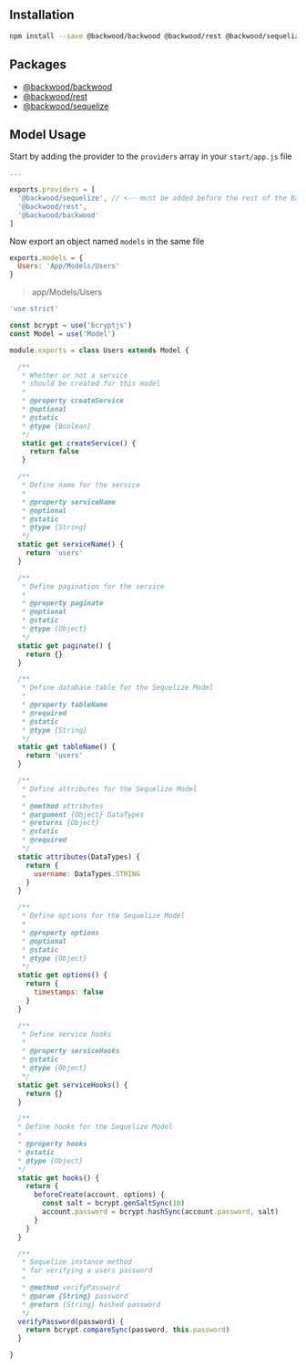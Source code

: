 ## Installation
```bash
npm install --save @backwood/backwood @backwood/rest @backwood/sequelize
```

## Packages
  * [@backwood/backwood](https://github.com/marcus-sa/backwood/tree/master/src/Feathers)
  * [@backwood/rest](https://github.com/marcus-sa/backwood/tree/master/src/Feathers/Rest)
  * [@backwood/sequelize](https://github.com/marcus-sa/backwood/tree/master/src/Feathers/Sequelize)

## Model Usage
Start by adding the provider to the `providers` array in your `start/app.js` file
```js
...

exports.providers = [
  '@backwood/sequelize', // <-- must be added before the rest of the Backwood providers
  '@backwood/rest',
  '@backwood/backwood'
]
```

Now export an object named `models` in the same file
```js
exports.models = {
  Users: 'App/Models/Users'
}
```

> app/Models/Users
```js
'use strict'

const bcrypt = use('bcryptjs')
const Model = use('Model')

module.exports = class Users extends Model {

  /**
   * Whether or not a service
   * should be created for this model
   *
   * @property createService
   * @optional
   * @static
   * @type {Boolean}
   */
   static get createService() {
     return false
   }

  /**
   * Define name for the service
   *
   * @property serviceName
   * @optional
   * @static
   * @type {String}
   */
  static get serviceName() {
    return 'users'
  }

  /**
   * Define pagination for the service
   *
   * @property paginate
   * @optional
   * @static
   * @type {Object}
   */
  static get paginate() {
    return {}
  }

  /**
   * Define database table for the Sequelize Model
   *
   * @property tableName
   * @required
   * @static
   * @type {String}
   */
  static get tableName() {
    return 'users'
  }

  /**
   * Define attributes for the Sequelize Model
   *
   * @method attributes
   * @argument {Object} DataTypes
   * @returns {Object}
   * @static
   * @required
   */
  static attributes(DataTypes) {
    return {
      username: DataTypes.STRING
    }
  }

  /**
   * Define options for the Sequelize Model
   *
   * @property options
   * @optional
   * @static
   * @type {Object}
   */
  static get options() {
    return {
      timestamps: false
    }
  }

  /**
   * Define service hooks
   *
   * @property serviceHooks
   * @static
   * @type {Object}
   */
  static get serviceHooks() {
    return {}
  }

  /**
  * Define hooks for the Sequelize Model
  *
  * @property hooks
  * @static
  * @type {Object}
  */
  static get hooks() {
    return {
      beforeCreate(account, options) {
        const salt = bcrypt.genSaltSync(10)
        account.password = bcrypt.hashSync(account.password, salt)
      }
    }
  }

  /**
   * Sequelize instance method
   * for verifying a users password
   *
   * @method verifyPassword
   * @param {String} password
   * @return {String} hashed password
   */
  verifyPassword(password) {
    return bcrypt.compareSync(password, this.password)
  }

}
```
